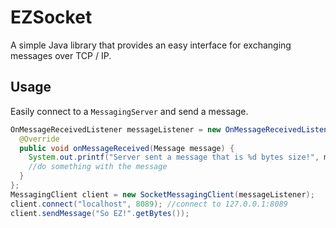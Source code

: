 # EZSocket
A simple Java library that provides an easy interface for exchanging messages over TCP / IP.

## Usage
Easily connect to a `MessagingServer` and send a message.

```java
OnMessageReceivedListener messageListener = new OnMessageReceivedListener() {
  @Override
  public void onMessageReceived(Message message) {
    System.out.printf("Server sent a message that is %d bytes size!", message.getBytes().length);
    //do something with the message
  }
};
MessagingClient client = new SocketMessagingClient(messageListener);
client.connect("localhost", 8089); //connect to 127.0.0.1:8089
client.sendMessage("So EZ!".getBytes());
```
